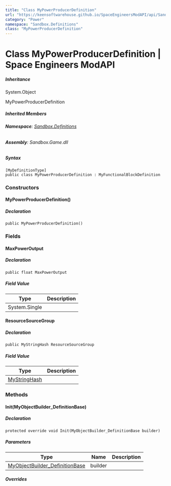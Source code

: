 ```yaml
---
title: "Class MyPowerProducerDefinition"
url: "https://keensoftwarehouse.github.io/SpaceEngineersModAPI/api/Sandbox.Definitions.MyPowerProducerDefinition.html"
category: "Power"
namespace: "Sandbox.Definitions"
class: "MyPowerProducerDefinition"
---
```


# Class MyPowerProducerDefinition | Space Engineers ModAPI

##### Inheritance

System.Object

MyPowerProducerDefinition

##### Inherited Members

###### **Namespace**: [Sandbox.Definitions](https://keensoftwarehouse.github.io/SpaceEngineersModAPI/api/Sandbox.Definitions.html)

###### **Assembly**: Sandbox.Game.dll

##### Syntax

```
[MyDefinitionType]
public class MyPowerProducerDefinition : MyFunctionalBlockDefinition
```

### Constructors

#### MyPowerProducerDefinition()

##### Declaration

```
public MyPowerProducerDefinition()
```

### Fields

#### MaxPowerOutput

##### Declaration

```
public float MaxPowerOutput
```

##### Field Value

| Type | Description |
| --- | --- |
| System.Single |     |

#### ResourceSourceGroup

##### Declaration

```
public MyStringHash ResourceSourceGroup
```

##### Field Value

| Type | Description |
| --- | --- |
| [MyStringHash](https://keensoftwarehouse.github.io/SpaceEngineersModAPI/api/VRage.Utils.MyStringHash.html) |     |

### Methods

#### Init(MyObjectBuilder\_DefinitionBase)

##### Declaration

```
protected override void Init(MyObjectBuilder_DefinitionBase builder)
```

##### Parameters

| Type | Name | Description |
| --- | --- | --- |
| [MyObjectBuilder\_DefinitionBase](https://keensoftwarehouse.github.io/SpaceEngineersModAPI/api/VRage.Game.MyObjectBuilder_DefinitionBase.html) | builder |     |

##### Overrides